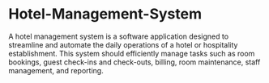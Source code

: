 # Hotel-Management-System
A hotel management system is a software application designed to streamline and automate the daily operations of a hotel or hospitality establishment. This system should efficiently manage tasks such as room bookings, guest check-ins and check-outs, billing, room maintenance, staff management, and reporting.
